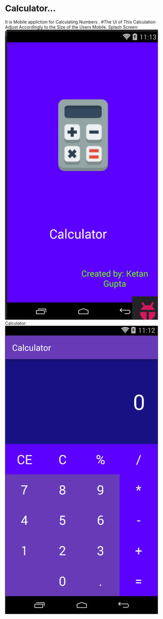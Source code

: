 # Calculator...
It is Mobile appliction for Calculating Numbers . #The UI of This Calculation Adjust Accordingly to the Size of the Users Mobile. 
Splash Screen: ![Splash Screen](https://github.com/gketan91/Calculator.../blob/master/Screenshot%20(138).png)
Calculator: ![Calculator](https://github.com/gketan91/Calculator.../blob/master/Screenshot%20(137).png)


